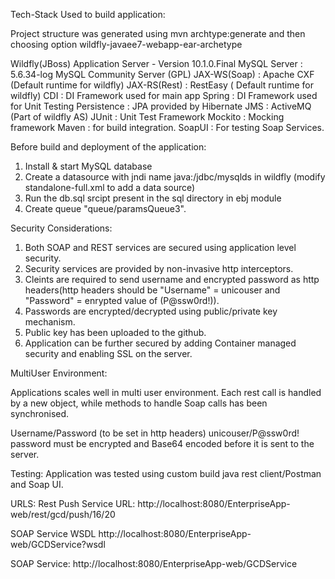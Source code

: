Tech-Stack Used to build application:

Project structure was generated using mvn archtype:generate and then choosing option wildfly-javaee7-webapp-ear-archetype

Wildfly(JBoss) Application Server - Version 10.1.0.Final
MySQL Server : 5.6.34-log MySQL Community Server (GPL)
JAX-WS(Soap) : Apache CXF (Default runtime for wildfly)
JAX-RS(Rest) : RestEasy ( Default runtime for wildfly)
CDI : DI Framework used for main app
Spring : DI Framework used for Unit Testing
Persistence : JPA provided by Hibernate
JMS : ActiveMQ (Part of wildfly AS)
JUnit : Unit Test Framework
Mockito : Mocking framework
Maven : for build integration.
SoapUI : For testing Soap Services.

Before build and deployment of the application:
1) Install & start MySQL database
2) Create a datasource with jndi name java:/jdbc/mysqlds in wildfly (modify standalone-full.xml to add a data source)
3) Run the db.sql srcipt present in the sql directory in ebj module
4) Create queue "queue/paramsQueue3". 

Security Considerations:

1. Both SOAP and REST services are secured using application level security.
2. Security services are provided by non-invasive http interceptors.
3. Cleints are required to send username and encrypted password as http headers(http headers should be "Username" = unicouser and "Password" = enrypted value of (P@ssw0rd!)).
4. Passwords are encrypted/decrypted using public/private key mechanism.
5. Public key has been uploaded to the github.
6. Application can be further secured by adding Container managed security and enabling SSL on the server.

MultiUser Environment:

Applications scales well in multi user environment. 
Each rest call is handled by a new object, while methods to handle Soap calls has been synchronised.

Username/Password (to be set in http headers)
unicouser/P@ssw0rd!
password must be encrypted and Base64 encoded before it is sent to the server.

Testing:
Application was tested using custom build java rest client/Postman and Soap UI.

URLS:
Rest Push Service URL:
http://localhost:8080/EnterpriseApp-web/rest/gcd/push/16/20

SOAP Service WSDL
http://localhost:8080/EnterpriseApp-web/GCDService?wsdl

SOAP Service:
http://localhost:8080/EnterpriseApp-web/GCDService
